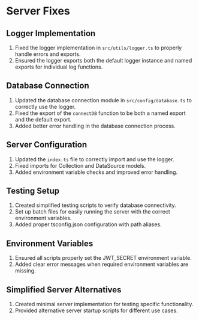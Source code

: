 # Server Fixes

## Logger Implementation
1. Fixed the logger implementation in `src/utils/logger.ts` to properly handle errors and exports.
2. Ensured the logger exports both the default logger instance and named exports for individual log functions.

## Database Connection
1. Updated the database connection module in `src/config/database.ts` to correctly use the logger.
2. Fixed the export of the `connectDB` function to be both a named export and the default export.
3. Added better error handling in the database connection process.

## Server Configuration
1. Updated the `index.ts` file to correctly import and use the logger.
2. Fixed imports for Collection and DataSource models.
3. Added environment variable checks and improved error handling.

## Testing Setup
1. Created simplified testing scripts to verify database connectivity.
2. Set up batch files for easily running the server with the correct environment variables.
3. Added proper tsconfig.json configuration with path aliases.

## Environment Variables
1. Ensured all scripts properly set the JWT_SECRET environment variable.
2. Added clear error messages when required environment variables are missing.

## Simplified Server Alternatives
1. Created minimal server implementation for testing specific functionality.
2. Provided alternative server startup scripts for different use cases. 